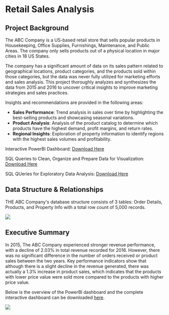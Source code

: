 # Retail Sales Analysis

## Project Background
The ABC Company is a US-based retail store that sells popular products in Housekeeping, Office Supplies, Furnishings, Maintenance, and Public Areas. The company only sells products out of a physical location in major cities in 18 US States. 

The company has a significant amount of data on its sales pattern related to geographical locations, product categories, and the products sold within those categories, but the data was never fully utilized for marketing efforts and sales analysis. This project thoroughly analyzes and synthesizes the data from 2015 and 2016 to uncover critical insights to improve marketing strategies and sales practices. 

Insights and recommendations are provided in the following areas:

- **Sales Performance**: Trend analysis in sales over time by highlighting the best-selling products and showcasing seasonal variations.
- **Product Analysis**: Analysis of the product catalog to determine which products have the highest demand, profit margins, and return rates.
- **Regional Insights**: Exploration of property information to identify regions with the highest sales volumes and profitability.

Interactive PowerBI Dashboard: [Download Here](https://github.com/ayeshamala/retailsales/blob/main/Retail_Sales_Visualization.pbix)

SQL Queries to Clean, Organize and Prepare Data for Visualization: [Download Here](https://github.com/ayeshamala/retailsales/blob/main/retail_store_dashboard_prep.sql)

SQL QUeries for Exploratory Data Analysis: [Download Here](https://github.com/ayeshamala/retailsales/blob/main/retail_store_EDA.sql)

## Data Structure & Relationships

THE ABC Company's database structure consists of 3 tables: Order Details, Products, and Property Info with a total row count of 5,000 records.

![](https://github.com/ayeshamala/retailsales/blob/main/Entity%20Relationship%20Diagram.png)

## Executive Summary
In 2015, The ABC Company experienced stronger revenue performance, with a decline of 2.03% in total revenue recorded for 2016. However, there was no significant difference in the number of orders received or product sales between the two years. Key performance indicators show that although there is a slight decline in the revenue generated, there was actually a 1.3% increase in product sales, which indicates that the products with lower price value were sold more compared to the products with higher price value. 

Below is the overview of the PowerBI dashboard and the complete interactive dashboard can be downloaded [here](https://github.com/ayeshamala/retailsales/blob/main/Retail_Sales_Visualization.pbix).

![](https://github.com/ayeshamala/retailsales/blob/main/Retail_Sales_Dashboard.PNG)


